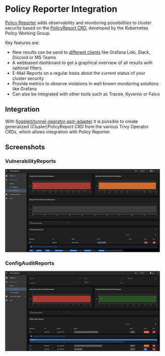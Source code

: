# Policy Reporter Integration

[Policy Reporter](https://kyverno.github.io/policy-reporter/) adds observability and monitoring possibilities to cluster security 
based on the [PolicyReport CRD](https://github.com/kubernetes-sigs/wg-policy-prototypes/tree/master/policy-report), developed by the Kubernetes Policy Working Group.

Key features are:

- New results can be send to [different clients](https://kyverno.github.io/policy-reporter/core/targets) like Grafana Loki, Slack, Discord or MS Teams
- A webbased dashboard to get a graphical overview of all results with optional filters
- E-Mail Reports on a regular basis about the current status of your cluster security
- Provide metrics to observe violations in well known monitoring solutions like Grafana
- Can also be integrated with other tools such as Tracee, Kyverno or Falco

## Integration

With [fjogeleit/tunnel-operator-polr-adapter](https://github.com/fjogeleit/tunnel-operator-polr-adapter) it is possible to create generalized (Cluster)PolicyReport CRD from the various Trivy Operator CRDs, which allows integration with Policy Reporter.

## Screenshots

### VulnerabilityReports

![Policy Reporter UI - PolicyReport VulnerabilityReports Screenshot](../../images/policy-reporter/vulnr.png)

### ConfigAuditReports

![Policy Reporter UI - PolicyReport ConfigAuditReports Screenshot](../../images/policy-reporter/config-audit.png)

